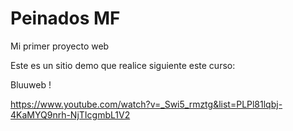 # Peinados MF

Mi primer proyecto web

Este es un sitio demo que realice siguiente este curso:

Bluuweb !

https://www.youtube.com/watch?v=_Swi5_rmztg&list=PLPl81lqbj-4KaMYQ9nrh-NjTIcgmbL1V2

